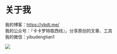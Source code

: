 # 关于我
我的博客：https://ybdt.me/  
我的公众号：『卡卡罗特取西经』，分享原创的文章、工具  
我的微信：yibudengtian1  
<div>
<img src="https://github-readme-stats.vercel.app/api?username=ybdt&show_icons=true&theme=dracula" /> 
</div>